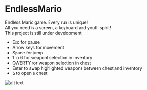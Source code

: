 # EndlessMario
Endless Mario game. Every run is unique! <br/>
All you need is a screen, a keyboard and youth spirit! <br/>
This project is still under development
- Esc for pause
- Arrow keys for movement
- Space for jump
- 1 to 6 for weapont selection in inventory
- QWERTY for weapon selection in chest
- Enter to swap highlighted weapons between chest and inventory
- S to open a chest




![alt text](https://serving.photos.photobox.com/359163017468f52cf453a24e9177a71f92ee57fa970b1ae5eff48a4ef23aee74aa06bf4e.jpg)
